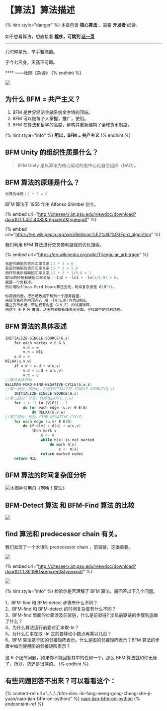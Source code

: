 # 【算法】算法描述

{% hint style="danger" %}
本章包含 **核心算法** ，需要 **开发者** 细读，\
\
如不想看算法，想直接看 **程序，**可跳到 [**这一页**](https://www.bfm-unity.com/bfm-dins.-bi-fang-meng-gong-cheng-she-ji-yuan/ruan-jian-bfm-on-python)****

****

儿时仰星光，举手若能摘。&#x20;

于今七尺身，天高不可即。

&#x20;                         ****                          ——杜随《杂诗》                  &#x20;
{% endhint %}

![](../../../.gitbook/assets/350714d50313c52b79c51d4dbe932e80.jpeg)

## 为什么 BFM = 共产主义？

1. BFM 是世界经济金融系统金字塔的顶端。&#x20;
2. BFM 可以被每个人掌握，推广，使用。&#x20;
3. BFM 在算法和哲学的高度，解构并重新建构了全球货币制度。&#x20;

{% hint style="info" %}
**所以，BFM = 共产主义**
{% endhint %}

## BFM Unity 的组织性质是什么？

> BFM Unity 是以算法为核心驱动的去中心化自治组织（DAO）。&#x20;

## BFM 算法的原理是什么？

```c
世界的本质：2 * 3 = 6
```

BFM 算法于 1955 年由 Alfonso Shimbel 创立。

{% embed url="http://citeseerx.ist.psu.edu/viewdoc/download?doi=10.1.1.451.4085&rep=rep1&type=pdf" %}

{% embed url="https://en.wikipedia.org/wiki/Bellman%E2%80%93Ford_algorithm" %}

我们利用 BFM 算法进行交叉套利路径的优化搜索。

{% embed url="https://en.wikipedia.org/wiki/Triangular_arbitrage" %}

```c
无定价缺陷的货币汇率关系：2 * 3 = 6
有定价缺陷的货币汇率关系：2 * 3 > 5.9 
用环形表示有缺陷汇率关系：2 * 3 * 1/5.9 > 1 
取ln的环形有缺陷汇率关系：-ln2 + -ln3 + -ln(1/5.9) < 0，
就是一个负权环。 
然后用Bellman-Ford-Moore算法去找，时间复杂度是 O(N^3)。

你要做的是，把市场数据下载到一个服务器里，
用货币名称作为顶点V，用 -ln(汇率)作为边权E，
建立货币市场，带边权有向图 G(V,E) 的邻接矩阵，
用这个 B-F-M 算法，从图的邻接矩阵表示里面，寻找其中的套利路径。
```

## BFM 算法的具体表述

```c
INITIALIZE-SINGLE-SOURCE(G,s)
    for each vertex v ∈ G.V
        v.d = ∞
        v.π = NIL 
    s.d = 0
RELAX(u,v,w)
    if v.d > u.d + w(u,v)
        v.d = u.d + w(u,v)
        v.π = u 
//算法本体开始
BELLMAN-FORD-FIND-NEGATIVE-CYCLE(G,w,s)
//第一部分：初始化，引用INITIALIZE-SINGLE-SOURCE(G,s)
    INITIALIZE-SINGLE-SOURCE(G,s)
//第二部分：计算，引用RELAX(u,v,w)
    for i <- 1 to |V[G]| - 1 
        do for each edge (u,v) ∈ E[G]
            do RELAX(u,v,w) 
//第三部分：检验，FIND-NEGATIVE-CYCLE。
    for each edge (u,v) ∈ E[G]
        do if d[v] > d[u] + w(u,v)
            then mark v
                x <- v
                while π[x] is not marked 
                    do mark π[x]
                        x <- π[x]
                return marked nodes 
    return NIL
```

## BFM 算法的时间复杂度分析

![本图片引用自《啊哈！算法》](../../../.gitbook/assets/ping-mu-kuai-zhao-20200318-shang-wu-9.55.10.png)

## BFM-Detect 算法 和 BFM-Find 算法 的比较

![](../../../.gitbook/assets/6fd45e9485174eb63cdc82611c3ca835.png)

## find 算法和 predecessor chain 有关。

我们发现了一个术语叫 predecessor chain ，前驱链，这很重要。

![](<../../../.gitbook/assets/屏幕快照 2020-03-25 下午5.59.12.png>)

{% embed url="http://citeseerx.ist.psu.edu/viewdoc/download?doi=10.1.1.86.1981&rep=rep1&type=pdf" %}

![](<../../../.gitbook/assets/屏幕快照 2021-01-27 下午10.54.01.png>)

{% hint style="info" %}
检验你是否理解了 BFM 算法，需回答以下几个问题。\
\
1，BFM-find 和 BFM-detect 步骤有什么不同？ \
2，BFM-find 和 BFM-detect 的时间复杂度有什么不同？\
3，BFM-find 里面的步骤涉及前驱链，什么是前驱链? 涉及前驱链的步骤到底做了什么？ \
4，为什么算法运行前要对汇率取-ln？ \
5，为什么汇率在取 -ln 之前要移动小数点再乘以几百？ \
6，BFM 算法基于图的邻接矩阵表示。什么是图的邻接矩阵表示？BFM 算法的步骤中如何使用图的邻接矩阵表示？ \
\
这 6 个细节问题，如果你不能回答其中的任何一个，那么 BFM 算法就和你无缘了，所以，坑还是很深的。
{% endhint %}

## 有些问题回答不出来？可以看看这个：

{% content-ref url="../../../bfm-dins.-bi-fang-meng-gong-cheng-she-ji-yuan/ruan-jian-bfm-on-python/" %}
[ruan-jian-bfm-on-python](../../../bfm-dins.-bi-fang-meng-gong-cheng-she-ji-yuan/ruan-jian-bfm-on-python/)
{% endcontent-ref %}
